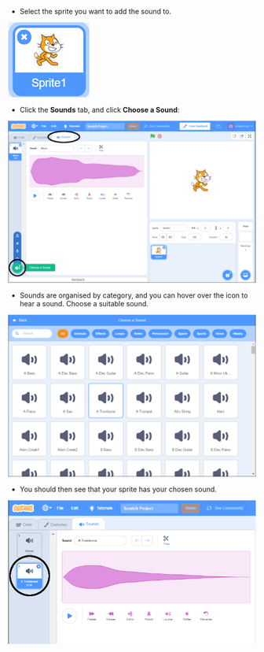 + Select the sprite you want to add the sound to.

![sprite](images/sprite-select.png)

+ Click the **Sounds** tab, and click **Choose a Sound**:

![sounds and choose a sound highlight](images/import-sound.png)

+ Sounds are organised by category, and you can hover over the icon to hear a sound. Choose a suitable sound.

![menu of sounds](images/choose-sound.png)

+ You should then see that your sprite has your chosen sound.

![new sound shown against the sprite](images/sound-imported.png)